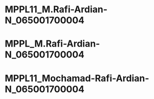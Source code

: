 # MPPL11_M.Rafi-Ardian-N_065001700004
# MPPL_M.Rafi-Ardian-N_065001700004
# MPPL11_Mochamad-Rafi-Ardian-N_065001700004
